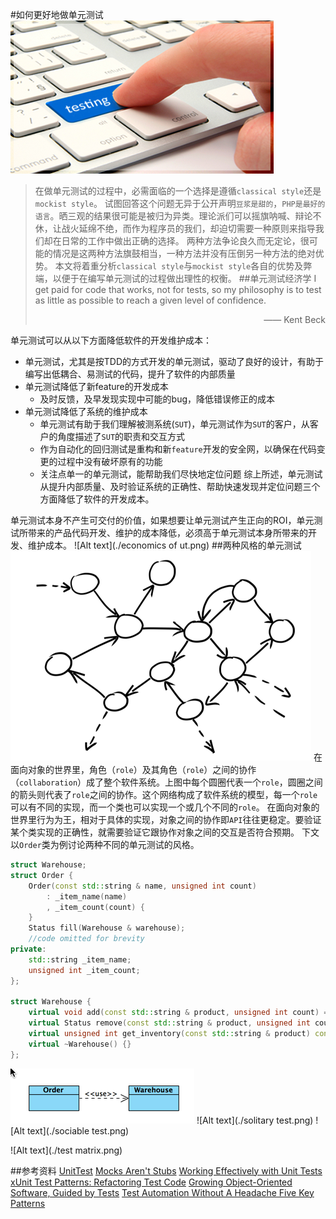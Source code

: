 #如何更好地做单元测试
![Alt text](./testing_services.png)
> 在做单元测试的过程中，必需面临的一个选择是遵循`classical style`还是`mockist style`。
> 试图回答这个问题无异于公开声明`豆浆是甜的`，`PHP是最好的语言`。晒三观的结果很可能是被归为异类。理论派们可以摇旗呐喊、辩论不休，让战火延绵不绝，而作为程序员的我们，却迫切需要一种原则来指导我们却在日常的工作中做出正确的选择。
> 两种方法争论良久而无定论，很可能的情况是这两种方法旗鼓相当，一种方法并没有压倒另一种方法的绝对优势。
> 本文将着重分析`classical style`与`mockist style`各自的优势及弊端，以便于在编写单元测试的过程做出理性的权衡。
##单元测试经济学
>  I get paid for code that works, not for tests, so my philosophy is to test as little as possible to reach a given level of confidence. 
> <p align="right">—— Kent Beck</p>

单元测试可以从以下方面降低软件的开发维护成本：
* 单元测试，尤其是按TDD的方式开发的单元测试，驱动了良好的设计，有助于编写出低耦合、易测试的代码，提升了软件的内部质量
* 单元测试降低了新feature的开发成本
	* 及时反馈，及早发现实现中可能的bug，降低错误修正的成本
* 单元测试降低了系统的维护成本
	* 单元测试有助于我们理解被测系统(`SUT`)，单元测试作为`SUT`的客户，从客户的角度描述了`SUT`的职责和交互方式
	* 作为自动化的回归测试是重构和新`feature`开发的安全网，以确保在代码变更的过程中没有破坏原有的功能
	* 关注点单一的单元测试，能帮助我们尽快地定位问题
综上所述，单元测试从提升内部质量、及时验证系统的正确性、帮助快速发现并定位问题三个方面降低了软件的开发成本。

单元测试本身不产生可交付的价值，如果想要让单元测试产生正向的ROI，单元测试所带来的产品代码开发、维护的成本降低，必须高于单元测试本身所带来的开发、维护成本。
![Alt text](./economics of ut.png)
##两种风格的单元测试
![Alt text](./objects-network.png)
在面向对象的世界里，角色（`role`）及其角色（`role`）之间的协作（`collaboration`）成了整个软件系统。上图中每个圆圈代表一个`role`，圆圈之间的箭头则代表了`role`之间的协作。这个网络构成了软件系统的模型，每一个`role`可以有不同的实现，而一个类也可以实现一个或几个不同的`role`。
在面向对象的世界里行为为王，相对于具体的实现，对象之间的协作即`API`往往更稳定。要验证某个类实现的正确性，就需要验证它跟协作对象之间的交互是否符合预期。
下文以`Order`类为例讨论两种不同的单元测试的风格。
```cpp
struct Warehouse;
struct Order {
    Order(const std::string & name, unsigned int count)
        : _item_name(name)
        , _item_count(count) {
    }
    Status fill(Warehouse & warehouse);
    //code omitted for brevity
private:
    std::string _item_name;
    unsigned int _item_count;
};

struct Warehouse {
    virtual void add(const std::string & product, unsigned int count) = 0;
    virtual Status remove(const std::string & product, unsigned int count) = 0;
    virtual unsigned int get_inventory(const std::string & product) const = 0;
    virtual ~Warehouse() {}
};
```
![Alt text](./order.png)
![Alt text](./solitary test.png)
![Alt text](./sociable test.png)

![Alt text](./test matrix.png)

##参考资料
[UnitTest](http://martinfowler.com/bliki/UnitTest.html)
[Mocks Aren't Stubs](http://martinfowler.com/articles/mocksArentStubs.html)
[Working Effectively with Unit Tests](https://www.amazon.com/Working-Effectively-Unit-Tests-Fields-ebook/dp/B00QS2HXUO)
[xUnit Test Patterns: Refactoring Test Code](https://book.douban.com/subject/1859393/)
[Growing Object-Oriented Software, Guided by Tests](https://book.douban.com/subject/4156589/)
[Test Automation Without A Headache Five Key Patterns](https://vimeo.com/144866523)
